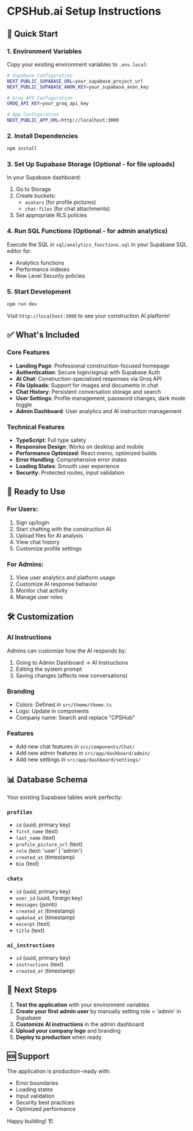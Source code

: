 # CPSHub.ai Setup Instructions

## 🚀 Quick Start

### 1. Environment Variables
Copy your existing environment variables to `.env.local`:

```bash
# Supabase Configuration
NEXT_PUBLIC_SUPABASE_URL=your_supabase_project_url
NEXT_PUBLIC_SUPABASE_ANON_KEY=your_supabase_anon_key

# Groq API Configuration  
GROQ_API_KEY=your_groq_api_key

# App Configuration
NEXT_PUBLIC_APP_URL=http://localhost:3000
```

### 2. Install Dependencies
```bash
npm install
```

### 3. Set Up Supabase Storage (Optional - for file uploads)
In your Supabase dashboard:
1. Go to Storage
2. Create buckets:
   - `avatars` (for profile pictures)
   - `chat-files` (for chat attachments)
3. Set appropriate RLS policies

### 4. Run SQL Functions (Optional - for admin analytics)
Execute the SQL in `sql/analytics_functions.sql` in your Supabase SQL editor for:
- Analytics functions
- Performance indexes
- Row Level Security policies

### 5. Start Development
```bash
npm run dev
```

Visit `http://localhost:3000` to see your construction AI platform!

## ✅ What's Included

### Core Features
- **Landing Page**: Professional construction-focused homepage
- **Authentication**: Secure login/signup with Supabase Auth
- **AI Chat**: Construction-specialized responses via Groq API
- **File Uploads**: Support for images and documents in chat
- **Chat History**: Persistent conversation storage and search
- **User Settings**: Profile management, password changes, dark mode toggle
- **Admin Dashboard**: User analytics and AI instruction management

### Technical Features
- **TypeScript**: Full type safety
- **Responsive Design**: Works on desktop and mobile
- **Performance Optimized**: React.memo, optimized builds
- **Error Handling**: Comprehensive error states
- **Loading States**: Smooth user experience
- **Security**: Protected routes, input validation

## 🎯 Ready to Use

### For Users:
1. Sign up/login
2. Start chatting with the construction AI
3. Upload files for AI analysis
4. View chat history
5. Customize profile settings

### For Admins:
1. View user analytics and platform usage
2. Customize AI response behavior
3. Monitor chat activity
4. Manage user roles

## 🛠 Customization

### AI Instructions
Admins can customize how the AI responds by:
1. Going to Admin Dashboard → AI Instructions
2. Editing the system prompt
3. Saving changes (affects new conversations)

### Branding
- Colors: Defined in `src/theme/theme.ts`
- Logo: Update in components
- Company name: Search and replace "CPSHub"

### Features
- Add new chat features in `src/components/Chat/`
- Add new admin features in `src/app/dashboard/admin/`
- Add new settings in `src/app/dashboard/settings/`

## 📊 Database Schema

Your existing Supabase tables work perfectly:

### `profiles`
- `id` (uuid, primary key)
- `first_name` (text)
- `last_name` (text)
- `profile_picture_url` (text)
- `role` (text: 'user' | 'admin')
- `created_at` (timestamp)
- `bio` (text)

### `chats`
- `id` (uuid, primary key)
- `user_id` (uuid, foreign key)
- `messages` (jsonb)
- `created_at` (timestamp)
- `updated_at` (timestamp)
- `excerpt` (text)
- `title` (text)

### `ai_instructions`
- `id` (uuid, primary key)
- `instructions` (text)
- `created_at` (timestamp)

## 🚦 Next Steps

1. **Test the application** with your environment variables
2. **Create your first admin user** by manually setting role = 'admin' in Supabase
3. **Customize AI instructions** in the admin dashboard
4. **Upload your company logo** and branding
5. **Deploy to production** when ready

## 🆘 Support

The application is production-ready with:
- Error boundaries
- Loading states
- Input validation
- Security best practices
- Optimized performance

Happy building! 🏗️